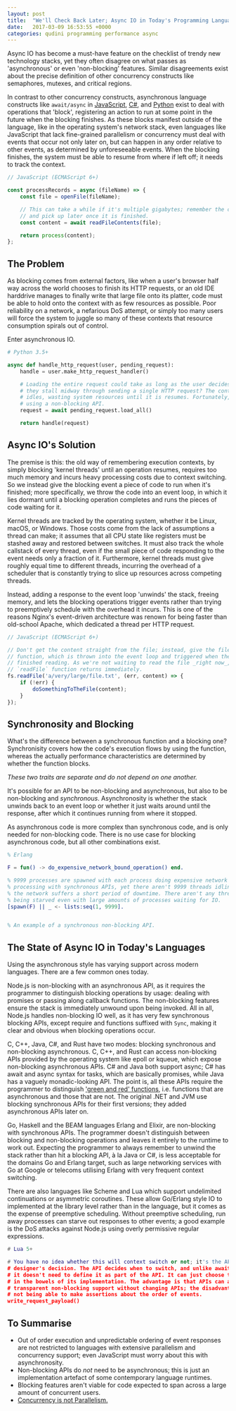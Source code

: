 ```yaml
---
layout: post
title:  "We'll Check Back Later; Async IO in Today's Programming Languages"
date:   2017-03-09 16:53:55 +0000
categories: qudini programming performance async
---
```

Async IO has become a must-have feature on the checklist of trendy new
technology stacks, yet they often disagree on what passes as 'asynchronous' or
even 'non-blocking' features.  Similar disagreements exist about the precise
definition of other concurrency constructs like semaphores, mutexes, and
critical regions.

In contrast to other concurrency constructs, asynchronous language constructs
like `await/async` in
[JavaScript](https://github.com/tc39/ecmascript-asyncawait),
[C#](https://msdn.microsoft.com/en-us/library/hh191443(v=vs.120).aspx), and
[Python](https://www.python.org/dev/peps/pep-0492/) exist to deal with
operations that 'block', registering an action to run at some point in the
future when the blocking finishes. As these blocks manifest outside of the
language, like in the operating system's network stack, even languages like
JavaScript that lack fine-grained parallelism or concurrency must deal with
events that occur not only later on, but can happen in any order relative to
other events, as determined by unforeseeable events. When the blocking finishes,
the system must be able to resume from where if left off; it needs to track the
context.

```javascript
// JavaScript (ECMAScript 6+)

const processRecords = async (fileName) => {
    const file = openFile(fileName);

    // This can take a while if it's multiple gigabytes; remember the context
    // and pick up later once it is finished.
    const content = await readFileContents(file);

    return process(content);
};
```

## The Problem

As blocking comes from external factors, like when a user's browser half way
across the world chooses to finish its HTTP requests, or an old IDE harddrive
manages to finally write that large file onto its platter, code must be able to
hold onto the context with as few resources as possible. Poor reliability on a
network, a nefarious DoS attempt, or simply too many users will force the system
to juggle so many of these contexts that resource consumption spirals out of
control.

Enter asynchronous IO.

```python
# Python 3.5+

async def handle_http_request(user, pending_request):
    handle = user.make_http_request_handler()

    # Loading the entire request could take as long as the user decides; what if
    # they stall midway through sending a single HTTP request? The context
    # idles, wasting system resources until it is resumes. Fortunately, we're
    # using a non-blocking API.
    request = await pending_request.load_all()

    return handle(request)
```

## Async IO's Solution

The premise is this: the old way of remembering execution contexts, by simply
blocking 'kernel threads' until an operation resumes, requires too much memory
and incurs heavy processing costs due to context switching. So we instead give
the blocking event a piece of code to run when it's finished; more specifically,
we throw the code into an event loop, in which it lies dormant until a blocking
operation completes and runs the pieces of code waiting for it.

Kernel threads are tracked by the operating system, whether it be Linux, macOS,
or Windows. Those costs come from the lack of assumptions a thread can make; it
assumes that all CPU state like registers must be stashed away and restored
between switches. It must also track the whole callstack of every thread, even
if the small piece of code responding to the event needs only a fraction of it.
Furthermore, kernel threads must give roughly equal time to different threads,
incurring the overhead of a scheduler that is constantly trying to slice up
resources across competing threads.

Instead, adding a response to the event loop 'unwinds' the stack, freeing
memory, and lets the blocking operations trigger events rather than trying to
preemptively schedule with the overhead it incurs. This is one of the reasons
Nginx's event-driven architecture was renown for being faster than old-school
Apache, which dedicated a thread per HTTP request.

```javascript
// JavaScript (ECMAScript 6+)

// Don't get the content straight from the file; instead, give the file reader a
// function, which is thrown into the event loop and triggered when the file has
// finished reading. As we're not waiting to read the file _right now_, the
// `readFile` function returns immediately.
fs.readFile('a/very/large/file.txt', (err, content) => {
    if (!err) {
        doSomethingToTheFile(content);
    }
});
```

## Synchronosity and Blocking

What's the difference between a synchronous function and a blocking one?
Synchronisity covers how the code's execution flows by using the function,
whereas the actually performance characteristics are determined by whether the
function blocks.

_These two traits are separate and do not depend on one another._

It's possible for an API to be non-blocking and asynchronous, but also to be
non-blocking and _synchronous_. Asynchronosity is whether the stack unwinds back
to an event loop or whether it just waits around until the response, after which
it continues running from where it stopped.

As asynchronous code is more complex than synchronous code, and is only needed
for non-blocking code. There is no use case for blocking asynchronous code, but
all other combinations exist.

```erlang
% Erlang

F = fun() -> do_expensive_network_bound_operation() end.

% 9999 processes are spawned with each process doing expensive network IO
% processing with synchronous APIs, yet there aren't 9999 threads idling on when
% the network suffers a short period of downtime. There aren't any thread pools
% being starved even with large amounts of processes waiting for IO.
[spawn(F) || _ <- lists:seq(1, 9999].


% An example of a synchronous non-blocking API.
```

## The State of Async IO in Today's Languages

Using the asynchronous style has varying support across modern languages. There
are a few common ones today.

Node.js is non-blocking with an asynchronous API, as it requires the programmer
to distinguish blocking operations by usage: dealing with promises or passing
along callback functions. The non-blocking features ensure the stack is
immediately unwound upon being invoked. All in all, Node.js handles non-blocking
IO well, as it has very few synchronous blocking APIs, except require and
functions suffixed with `Sync`, making it clear and obvious when blocking
operations occur.

C, C++, Java, C#, and Rust have two modes: blocking synchronous and non-blocking
asynchronous. C, C++, and Rust can access non-blocking APIs provided by the
operating system like epoll or kqueue, which expose non-blocking asynchronous
APIs. C# and Java both support async; C# has await and async syntax for tasks,
which are basically promises, while Java has a vaguely monadic-looking API. The
point is, all these APIs require the programmer to distinguish ['green and red'
functions](http://journal.stuffwithstuff.com/2015/02/01/what-color-is-your-function/),
i.e. functions that are asynchronous and those that are not. The original .NET
and JVM use blocking synchronous APIs for their first versions; they added
asynchronous APIs later on.

Go, Haskell and the BEAM languages Erlang and Elixir, are non-blocking with
synchronous APIs. The programmer doesn't distinguish between blocking and
non-blocking operations and leaves it entirely to the runtime to work out.
Expecting the programmer to always remember to unwind the stack rather than hit
a blocking API, à la Java or C#, is less acceptable for the domains Go and
Erlang target, such as large networking services with Go at Google or telecoms
utilising Erlang with very frequent context switching.

There are also languages like Scheme and Lua which support undelimited
continuations or asymmetric coroutines. These allow Go/Erlang style IO to
implemented at the library level rather than in the language, but it comes as
the expense of preemptive scheduling. Without preemptive scheduling, run away
processes can starve out responses to other events; a good example is the DoS
attacks against Node.js using overly permissive regular expressions.

```lua
# Lua 5+

# You have no idea whether this will context switch or not; it's the API
# designer's decision. The API decides when to switch, and unlike await/async,
# it doesn't need to define it as part of the API. It can just choose to do it
# in the bowels of its implementation. The advantage is that APIs can add
# transparent non-blocking support without changing APIs; the disadvantage is a
# not being able to make assertions about the order of events.
write_request_payload()
```

## To Summarise

* Out of order execution and unpredictable ordering of event responses are not
  restricted to languages with extensive parallelism and concurrency support;
  even JavaScript must worry about this with asynchronosity.
* Non-blocking APIs do _not_ need to be asynchronous; this is just an
  implementation artefact of some contemporary language runtimes.
* Blocking features aren't viable for code expected to span across a large
  amount of concurrent users.
* [Concurrency is not
  Parallelism.](https://blog.golang.org/concurrency-is-not-parallelism)
